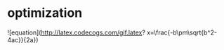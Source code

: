 # optimization  
![equation](http://latex.codecogs.com/gif.latex? x=\\frac{-b\\pm\\sqrt{b^2-4ac}}{2a})  

